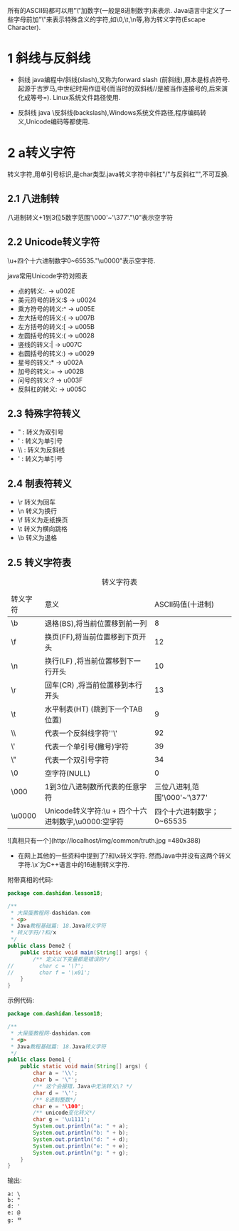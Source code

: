 <div class="jumbotron">
<p>所有的ASCII码都可以用"\"加数字(一般是8进制数字)来表示. Java语言中定义了一些字母前加"\"来表示特殊含义的字符,如\0,\t,\n等,称为转义字符(Escape Character).
</p>
</div>
 
1 斜线与反斜线
===

- 斜线
java编程中/斜线(slash),又称为forward slash (前斜线),原本是标点符号.起源于古罗马,中世纪时用作逗号(而当时的双斜线//是被当作连接号的,后来演化成等号=). Linux系统文件路径使用.

- 反斜线 
java \反斜线(backslash),Windows系统文件路径,程序编码转义,Unicode编码等都使用.

2 a转义字符
===

转义字符,用单引号标识,是char类型.java转义字符中斜杠"/"与反斜杠"\",不可互换.

2.1 八进制转
---
八进制转义\+1到3位5数字范围'\000'~'\377'."\0"表示空字符

2.2 Unicode转义字符
---
\u+四个十六进制数字0~65535."\u0000"表示空字符.

java常用Unicode字符对照表

- 点的转义:. -> u002E
- 美元符号的转义:$ -> u0024
- 乘方符号的转义:^ -> u005E
- 左大括号的转义:{ -> u007B
- 左方括号的转义:[ -> u005B
- 左圆括号的转义:( -> u0028
- 竖线的转义:| -> u007C
- 右圆括号的转义:) -> u0029
- 星号的转义:* -> u002A
- 加号的转义:+ -> u002B
- 问号的转义:? -> u003F
- 反斜杠的转义: -> u005C

2.3 特殊字符转义
---
- \" : 转义为双引号
- \' : 转义为单引号
- \\\ : 转义为反斜线
- \' : 转义为单引号

2.4 制表符转义
---
- \r 转义为回车
- \n 转义为换行
- \f 转义为走纸换页
- \t 转义为横向跳格
- \b 转义为退格


2.5 转义字符表
---
<table class="table table-bordered table-responsive">
    <caption>转义字符表</caption>
    <thead>
        <tr class="success">
            <td>转义字符</td>
            <td>意义</td>
			<td>ASCII码值(十进制)</td>
        </tr>
    </thead>
    <tbody>		
        <tr class="active">
            <td>\b</td>
            <td>退格(BS),将当前位置移到前一列</td>
			<td>8</td>
        </tr>
		<tr class="active">
            <td>\f</td>
            <td>换页(FF),将当前位置移到下页开头</td>
			<td>12</td>
        </tr>
		<tr class="active">
            <td>\n</td>
            <td>换行(LF) ,将当前位置移到下一行开头</td>
			<td>10</td>
        </tr>
		<tr class="active">
            <td>\r</td>
            <td>回车(CR) ,将当前位置移到本行开头</td>
			<td>13</td>
        </tr>
		<tr class="active">
            <td>\t</td>
            <td>水平制表(HT) (跳到下一个TAB位置)</td>
			<td>9</td>
        </tr>
		<tr class="active">
            <td>\\</td>
            <td>代表一个反斜线字符''\'</td>
			<td>92</td>
        </tr>
		<tr class="active">
            <td>\'</td>
            <td>代表一个单引号(撇号)字符</td>
			<td>39</td>
        </tr>
		<tr class="active">
            <td>\"</td>
            <td>代表一个双引号字符</td>
			<td>34</td>
        </tr>
		<tr class="active">
            <td>\0</td>
            <td>空字符(NULL)</td>
			<td>0</td>
        </tr>
		<tr class="active">
            <td>\000</td>
            <td>1到3位八进制数所代表的任意字符</td>
			<td>三位八进制,范围'\000'~'\377'</td>
        </tr>
		<tr class="active">
            <td>\u0000</td>
            <td>Unicode转义字符:\u + 四个十六进制数字,\u0000:空字符 </td>
			<td>四个十六进制数字；0~65535</td>
        </tr>		
	</tbody>
</table>

![真相只有一个](http://localhost/img/common/truth.jpg =480x388)

- 在网上其他的一些资料中提到了\?和\x转义字符.
然而Java中并没有这两个转义字符.\x`为C++语言中的16进制转义字符.

附带真相的代码:

```java
package com.dashidan.lesson18;

/**
 * 大屎蛋教程网-dashidan.com
 * <p>
 * Java教程基础篇: 18.Java转义字符
 * 转义字符/?和/x
 */
public class Demo2 {
    public static void main(String[] args) {
        /** 定义以下变量都是错误的*/
//        char c = '\?';
//        char f = '\x01';
    }
}
```

示例代码:

```java
package com.dashidan.lesson18;

/**
 * 大屎蛋教程网-dashidan.com
 * <p>
 * Java教程基础篇: 18.Java转义字符
 */
public class Demo1 {
    public static void main(String[] args) {
        char a = '\\';
        char b = '\"';
        /** 这个会报错，Java中无法转义\? */
        char d = '\'';
        /** 8进制整数*/
        char e = '\100';
        /** unicode变化转义*/
        char g = '\u1111';
        System.out.println("a: " + a);
        System.out.println("b: " + b);
        System.out.println("d: " + d);
        System.out.println("e: " + e);
        System.out.println("g: " + g);
    }
}

```
输出:
```
a: \
b: "
d: '
e: @
g: ᄑ
```